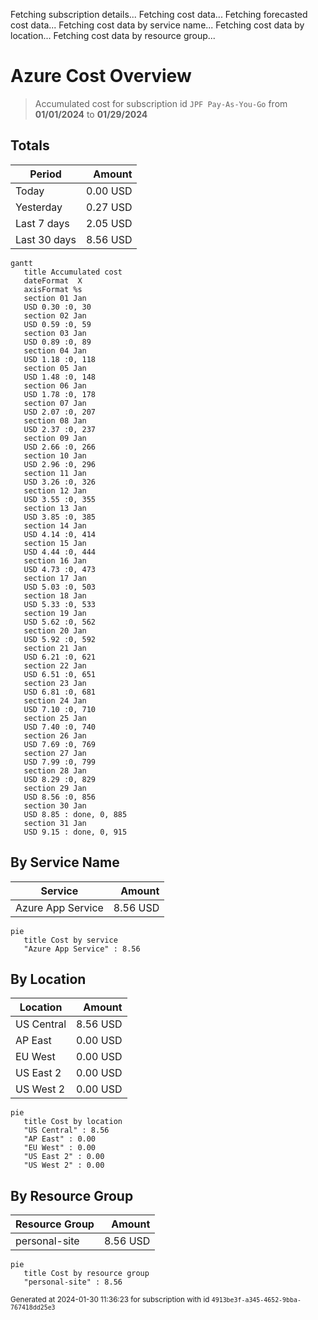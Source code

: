 Fetching subscription details...
Fetching cost data...
Fetching forecasted cost data...
Fetching cost data by service name...
Fetching cost data by location...
Fetching cost data by resource group...
# Azure Cost Overview

> Accumulated cost for subscription id `JPF Pay-As-You-Go` from **01/01/2024** to **01/29/2024**

## Totals

|Period|Amount|
|---|---:|
|Today|0.00 USD|
|Yesterday|0.27 USD|
|Last 7 days|2.05 USD|
|Last 30 days|8.56 USD|

```mermaid
gantt
   title Accumulated cost
   dateFormat  X
   axisFormat %s
   section 01 Jan
   USD 0.30 :0, 30
   section 02 Jan
   USD 0.59 :0, 59
   section 03 Jan
   USD 0.89 :0, 89
   section 04 Jan
   USD 1.18 :0, 118
   section 05 Jan
   USD 1.48 :0, 148
   section 06 Jan
   USD 1.78 :0, 178
   section 07 Jan
   USD 2.07 :0, 207
   section 08 Jan
   USD 2.37 :0, 237
   section 09 Jan
   USD 2.66 :0, 266
   section 10 Jan
   USD 2.96 :0, 296
   section 11 Jan
   USD 3.26 :0, 326
   section 12 Jan
   USD 3.55 :0, 355
   section 13 Jan
   USD 3.85 :0, 385
   section 14 Jan
   USD 4.14 :0, 414
   section 15 Jan
   USD 4.44 :0, 444
   section 16 Jan
   USD 4.73 :0, 473
   section 17 Jan
   USD 5.03 :0, 503
   section 18 Jan
   USD 5.33 :0, 533
   section 19 Jan
   USD 5.62 :0, 562
   section 20 Jan
   USD 5.92 :0, 592
   section 21 Jan
   USD 6.21 :0, 621
   section 22 Jan
   USD 6.51 :0, 651
   section 23 Jan
   USD 6.81 :0, 681
   section 24 Jan
   USD 7.10 :0, 710
   section 25 Jan
   USD 7.40 :0, 740
   section 26 Jan
   USD 7.69 :0, 769
   section 27 Jan
   USD 7.99 :0, 799
   section 28 Jan
   USD 8.29 :0, 829
   section 29 Jan
   USD 8.56 :0, 856
   section 30 Jan
   USD 8.85 : done, 0, 885
   section 31 Jan
   USD 9.15 : done, 0, 915
```

## By Service Name

|Service|Amount|
|---|---:|
|Azure App Service|8.56 USD|

```mermaid
pie
   title Cost by service
   "Azure App Service" : 8.56
```

## By Location

|Location|Amount|
|---|---:|
|US Central|8.56 USD|
|AP East|0.00 USD|
|EU West|0.00 USD|
|US East 2|0.00 USD|
|US West 2|0.00 USD|

```mermaid
pie
   title Cost by location
   "US Central" : 8.56
   "AP East" : 0.00
   "EU West" : 0.00
   "US East 2" : 0.00
   "US West 2" : 0.00
```

## By Resource Group

|Resource Group|Amount|
|---|---:|
|personal-site|8.56 USD|

```mermaid
pie
   title Cost by resource group
   "personal-site" : 8.56
```

<sup>Generated at 2024-01-30 11:36:23 for subscription with id `4913be3f-a345-4652-9bba-767418dd25e3`</sup>
